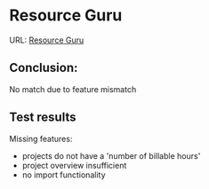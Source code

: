 # Resource Guru

URL: [Resource Guru](https://ravisprint.resourceguruapp.com/projects)

## Conclusion:

No match due to feature mismatch

## Test results

Missing features:
 * projects do not have a 'number of billable hours'
 * project overview insufficient
 * no import functionality
